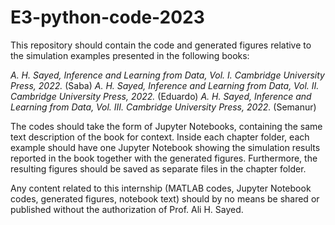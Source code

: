 # E3-python-code-2023

This repository should contain the code and generated figures relative to the simulation examples presented in the following books:

*A. H. Sayed, Inference and Learning from Data, Vol. I. Cambridge University Press, 2022.* (Saba)
*A. H. Sayed, Inference and Learning from Data, Vol. II. Cambridge University Press, 2022.* (Eduardo)
*A. H. Sayed, Inference and Learning from Data, Vol. III. Cambridge University Press, 2022.* (Semanur)

The codes should take the form of Jupyter Notebooks, containing the same text description of the book for context. Inside each chapter folder, each example should have one Jupyter Notebook showing the simulation results reported in the book together with the generated figures. Furthermore, the resulting figures should be saved as separate files in the chapter folder.

Any content related to this internship (MATLAB codes, Jupyter Notebook codes, generated figures, notebook text) should by no means be shared or published without the authorization of Prof. Ali H. Sayed.
